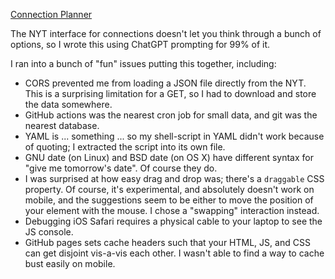 <a href="https://philz.github.io/connect">Connection Planner</a>

The NYT interface for connections doesn't let you think through
a bunch of options, so I wrote this using ChatGPT prompting for 99%
of it.

I ran into a bunch of "fun" issues putting this together, including:
* CORS prevented me from loading a JSON file directly from the NYT. This is a surprising limitation for a GET, so I had to download and store the data somewhere.
* GitHub actions was the nearest cron job for small data, and git was the nearest database.
* YAML is ... something ... so my shell-script in YAML didn't work because of quoting; I extracted the script into its own file.
* GNU date (on Linux) and BSD date (on OS X) have different syntax for "give me tomorrow's date". Of course they do.
* I was surprised at how easy drag and drop was; there's a `draggable` CSS property. Of course, it's experimental, and absolutely doesn't work on mobile, and the suggestions seem to be either to move the position of your element with the mouse. I chose a "swapping" interaction instead.
* Debugging iOS Safari requires a physical cable to your laptop to see the JS console.
* GitHub pages sets cache headers such that your HTML, JS, and CSS can get disjoint vis-a-vis each other. I wasn't able to find a way to cache bust easily on mobile.